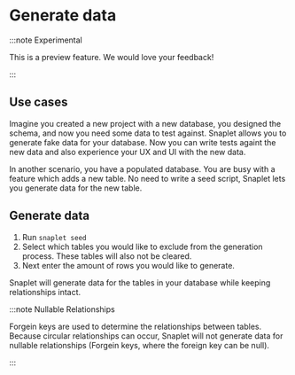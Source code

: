 # Generate data

:::note Experimental

This is a preview feature. We would love your feedback!

:::

## Use cases

Imagine you created a new project with a new database, you designed the schema, and now you need some data to test against. Snaplet allows you to generate fake data for your database. Now you can write tests againt the new data and also experience your UX and UI with the new data.

In another scenario, you have a populated database. You are busy with a feature which adds a new table. No need to write a seed script, Snaplet lets you generate data for the new table.

## Generate data

1. Run `snaplet seed`
2. Select which tables you would like to exclude from the generation process. These tables will also not be cleared.
3. Next enter the amount of rows you would like to generate. 

Snaplet will generate data for the tables in your database while keeping relationships intact.

:::note Nullable Relationships

Forgein keys are used to determine the relationships between tables. Because circular relationships can occur, Snaplet will not generate data for nullable relationships (Forgein keys, where the foreign key can be null).

:::